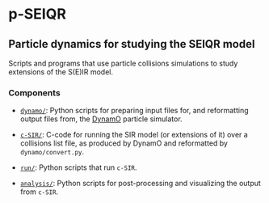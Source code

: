 # p-SEIQR
## Particle dynamics for studying the SEIQR model

Scripts and programs that use particle collisions simulations to study extensions of the S(E)IR model.

### Components

- [`dynamo/`](dynamo): Python scripts for preparing input files for, and reformatting output files from, the [DynamO](http://dynamomd.org) particle simulator.

- [`c-SIR/`](c-SIR): C-code for running the SIR model (or extensions of it) over a collisions list file, as produced by DynamO and reformatted by `dynamo/convert.py`.

- [`run/`](run): Python scripts that run `c-SIR`.

- [`analysis/`](analysis): Python scripts for post-processing and visualizing the output from `c-SIR`.

